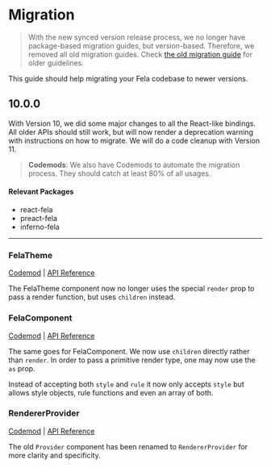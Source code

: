 # Migration

> With the new synced version release process, we no longer have package-based migration guides, but version-based. Therefore, we removed all old migration guides. Check [the old migration guide](https://github.com/rofrischmann/fela/blob/a08ea4fff080d8df1edf76909dea58ac49e9e536/MIGRATION.md) for older guidelines.

This guide should help migrating your Fela codebase to newer versions.

## 10.0.0

With Version 10, we did some major changes to all the React-like bindings.<br>
All older APIs should still work, but will now render a deprecation warning with instructions on how to migrate. We will do a code cleanup with Version 11.

> **Codemods**: We also have Codemods to automate the migration process. They should catch at least 80% of all usages.

#### Relevant Packages
* react-fela
* preact-fela
* inferno-fela

---

### FelaTheme

[Codemod](https://github.com/rofrischmann/fela/tree/master/packages/fela-codemods#felatheme) | [API Reference](http://fela.js.org/docs/api/bindings/FelaTheme.html)

The FelaTheme component now no longer uses the special `render` prop to pass a render function, but uses `children` instead.<br>

### FelaComponent

[Codemod](https://github.com/rofrischmann/fela/tree/master/packages/fela-codemods#felacomponent) | [API Reference](http://fela.js.org/docs/api/bindings/FelaComponent.html)

The same goes for FelaComponent. We now use `children` directly rather than `render`. In order to pass a primitive render type, one may now use the `as` prop.

Instead of accepting both `style` and `rule` it now only accepts `style` but allows style objects, rule functions and even an array of both.

### RendererProvider

[Codemod](https://github.com/rofrischmann/fela/tree/master/packages/fela-codemods#rendererprovider) | [API Reference](http://fela.js.org/docs/api/bindings/RendererProvider.html)

The old `Provider` component has been renamed to `RendererProvider` for more clarity and specificity.
